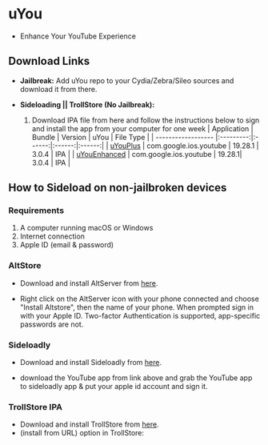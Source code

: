 # uYou
* Enhance Your YouTube Experience




## Download Links

* **Jailbreak:** Add uYou repo to your Cydia/Zebra/Sileo sources and download it from there.
* **Sideloading || TrollStore (No Jailbreak):**

    1. Download IPA file from here and follow the instructions below to sign and install the app from your computer for one week
        | Application | Bundle | Version | uYou | File Type |
        | ------------------ |:---------:|:------:|:------:|:------:|
        | [uYouPlus](https://web.archive.org/web/20240718003229if_/https:/objects.githubusercontent.com/github-production-release-asset-2e65be/826063096/d75a598c-ab5f-41f6-bfca-0dbb74bb806a?X-Amz-Algorithm=AWS4-HMAC-SHA256&X-Amz-Credential=releaseassetproduction%2F20240718%2Fus-east-1%2Fs3%2Faws4_request&X-Amz-Date=20240718T003208Z&X-Amz-Expires=300&X-Amz-Signature=7e8448039e97ae9d17d1047aa7a4b2570cac1a388fac4349a2d7e82322b5d13a&X-Amz-SignedHeaders=host&actor_id=166596068&key_id=0&repo_id=826063096&response-content-disposition=attachment%3B%20filename%3DuYouPlus_19.28.1-3.0.4.ipa&response-content-type=application%2Foctet-stream) | com.google.ios.youtube | 19.28.1 | 3.0.4 | IPA |
        | [uYouEnhanced](https://web.archive.org/web/20240716092131if_/https:/objects.githubusercontent.com/github-production-release-asset-2e65be/825218180/206bde24-ed41-47b0-a3b3-87cbe93a707d?X-Amz-Algorithm=AWS4-HMAC-SHA256&X-Amz-Credential=releaseassetproduction%2F20240716%2Fus-east-1%2Fs3%2Faws4_request&X-Amz-Date=20240716T092034Z&X-Amz-Expires=300&X-Amz-Signature=4a8c28d4abe9b0fadd1325812cc054d34bd557b56f07741e0907ad871388ca29&X-Amz-SignedHeaders=host&actor_id=166596068&key_id=0&repo_id=825218180&response-content-disposition=attachment%3B%20filename%3DuYouEnhanced_19.28.1-3.0.4.ipa&response-content-type=application%2Foctet-stream) | com.google.ios.youtube | 19.28.1| 3.0.4 | IPA |


## How to Sideload on non-jailbroken devices
### Requirements
1. A computer running macOS or Windows
2. Internet connection
3. Apple ID (email & password)


### AltStore
* Download and install AltServer from [here](https://altstore.io).

* Right click on the AltServer icon with your phone connected and choose "Install Altstore", then the name of your phone. When prompted sign in with your Apple ID. Two-factor Authentication is supported, app-specific passwords are not.

    



### Sideloadly
* Download and install Sideloadly from [here](https://sideloadly.io).

* download the YouTube app from link above and grab the YouTube app to sideloadly app & put your apple id account and sign it.


### TrollStore IPA
* Download and install TrollStore from [here](https://github.com/opa334/TrollStore).
* (install from URL) option in TrollStore:













